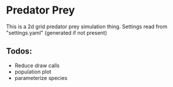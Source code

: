 # Predator Prey

This is a 2d grid predator prey simulation thing. Settings read from "settings.yaml" (generated if not present)

## Todos:
* Reduce draw calls
* population plot
* parameterize species